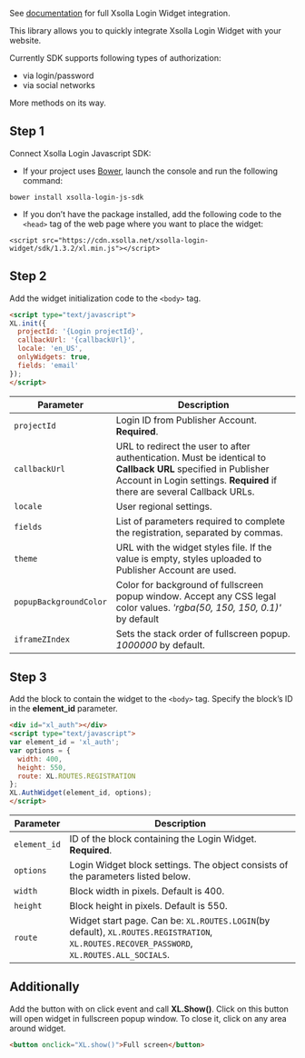 See [documentation](https://developers.xsolla.com/doc/login/) for full Xsolla Login Widget integration.

This library allows you to quickly integrate Xsolla Login Widget with your website.

Currently SDK supports following types of authorization:
* via login/password
* via social networks

More methods on its way.

## Step 1

Connect Xsolla Login Javascript SDK:
* If your project uses [Bower](http://bower.io), launch the console and run the following command:
```
bower install xsolla-login-js-sdk
```
* If you don’t have the package installed, add the following code to the `<head>` tag of the web page where you want to place the widget: 
```
<script src="https://cdn.xsolla.net/xsolla-login-widget/sdk/1.3.2/xl.min.js"></script>
```

## Step 2

Add the widget initialization code to the `<body>` tag.
```html
<script type="text/javascript">
XL.init({
  projectId: '{Login projectId}',
  callbackUrl: '{callbackUrl}',
  locale: 'en_US',
  onlyWidgets: true,
  fields: 'email'
});
</script>
```
Parameter | Description
------------|----
`projectId` | Login ID from Publisher Account. **Required**.
`callbackUrl` | URL to redirect the user to after authentication. Must be identical to **Callback URL** specified in Publisher Account in Login settings. **Required** if there are several Callback URLs.
`locale` | User regional settings.
`fields` | List of parameters required to complete the registration, separated by commas.
`theme` | URL with the widget styles file. If the value is empty, styles uploaded to Publisher Account are used.
`popupBackgroundColor` | Color for background of fullscreen popup window. Accept any CSS legal color values. *'rgba(50, 150, 150, 0.1)'* by default
`iframeZIndex` | Sets the stack order of fullscreen popup. *1000000* by default.

## Step 3

Add the block to contain the widget to the `<body>` tag. Specify the block’s ID in the **element_id** parameter.

``` html
<div id="xl_auth"></div>
<script type="text/javascript">
var element_id = 'xl_auth';
var options = {
  width: 400,
  height: 550,
  route: XL.ROUTES.REGISTRATION
};
XL.AuthWidget(element_id, options);
</script>
```
Parameter | Description
------------|----
`element_id` | ID of the block containing the Login Widget. **Required**.
`options` | Login Widget block settings. The object consists of the parameters listed below.
`width` | Block width in pixels. Default is 400.
`height` | Block height in pixels. Default is 550.
`route` | Widget start page. Can be: `XL.ROUTES.LOGIN`(by default), `XL.ROUTES.REGISTRATION`, `XL.ROUTES.RECOVER_PASSWORD`, `XL.ROUTES.ALL_SOCIALS`.

## Additionally

Add the button with on click event and call **XL.Show()**. Click on this button will open widget in fullscreen popup window. To close it, click on any area around widget.

``` html
<button onclick="XL.show()">Full screen</button>
```
